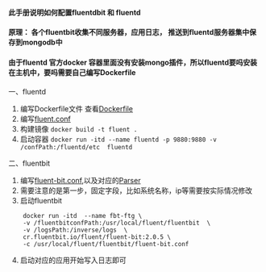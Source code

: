 #### 此手册说明如何配置fluentdbit 和 fluentd
#### 原理： 各个fluentbit收集不同服务器，应用日志， 推送到fluentd服务器集中保存到mongodb中
#### 由于fluentd 官方docker 容器里面没有安装mongo插件，所以fluentd要吗安装在主机中，要吗需要自己编写Dockerfile

一、fluentd
1. 编写Dockerfile文件 查看[Dockerfile](./fluentd/Dockerfile)
2. 编写[fluent.conf](./fluentd/conf/fluent.conf)
3. 构建镜像 ```docker build -t fluent .```
4. 启动容器
    ```docker run -itd --name fluentd -p 9880:9880 -v  /confPath:/fluentd/etc  fluentd```

二、fluentbit
1. 编写[fluent-bit.conf](./fluentbit/local/fluent-bit.conf),以及对应的[Parser](./fluentbit/local/parsers.conf)
2. 需要注意的是第一步，固定字段，比如系统名称，ip等需要按实际情况修改
3. 启动fluentbit
```
    docker run -itd  --name fbt-ftg \
    -v /fluentbitconfPath:/usr/local/fluent/fluentbit  \
    -v /logsPath:/inverse/logs  \
    cr.fluentbit.io/fluent/fluent-bit:2.0.5 \
    -c /usr/local/fluent/fluentbit/fluent-bit.conf 
```
4. 启动对应的应用开始写入日志即可
